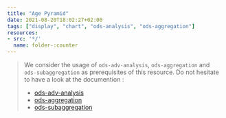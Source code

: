 ```yaml
---
title: "Age Pyramid"
date: 2021-08-20T18:02:27+02:00
tags: ["display", "chart", "ods-analysis", "ods-aggregation"]
resources:
- src: '*/'
  name: folder-:counter
---
```

> We consider the usage of `ods-adv-analysis`, `ods-aggregation` and `ods-subaggregation` as prerequisites of this resource.
> Do not hesitate to have a look at the documention :
> - [ods-adv-analysis](https://help.opendatasoft.com/widgets/#/api/ods-widgets.directive:odsAdvAnalysis)
> - [ods-aggregation](https://help.opendatasoft.com/widgets/#/api/ods-widgets.directive:odsAggregation)
> - [ods-subaggregation](https://help.opendatasoft.com/widgets/#/api/ods-widgets.directive:odsSubaggregation)
